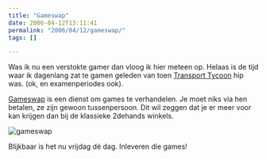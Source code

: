 ```yaml
---
title: "Gameswap"
date: 2006-04-12T13:11:41
permalink: "2006/04/12/gameswap/"
tags: []

---
```

Was ik nu een verstokte gamer dan vloog ik hier meteen op. Helaas is de tijd waar ik dagenlang zat te gamen geleden van toen [Transport Tycoon](http://www.tycoongames.net/introduction.html "http://www.tycoongames.net/introduction.html") hip was. (ok, en examenperiodes ook).

[Gameswap](http://www.gameswap.be/ "http://www.gameswap.be/") is een dienst om games te verhandelen. Je moet niks via hen betalen, ze zijn gewoon tussenpersoon. Dit wil zeggen dat je er meer voor kan krijgen dan bij de klassieke 2dehands winkels.

![gameswap](@images/posts/2006/04/tomtelecom-launch-mail.jpg)

Blijkbaar is het nu vrijdag dé dag. Inleveren die games!
